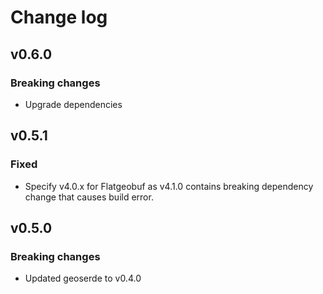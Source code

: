 # Change log

## v0.6.0

### Breaking changes

* Upgrade dependencies

## v0.5.1

### Fixed

* Specify v4.0.x for Flatgeobuf as v4.1.0 contains breaking dependency change that causes build error.

## v0.5.0

### Breaking changes

* Updated geoserde to v0.4.0
